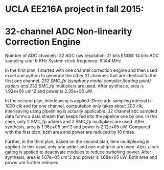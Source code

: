 # UCLA EE216A project in fall 2015:
# 32-channel ADC Non-linearity Correction Engine

Number of ADC channels: 32
ADC raw resolution: 21 bits
ENOB: 14 bits
ADC sampling rate: 6 KHz
System clock frequency: 6.144 MHz

In the first plan, I started with one channel correction engine and then used excel and python to generate the other 31 channels that are identical to the first one channel. 2*32 SMC_fp (synphony model compiler floating point) adders and 2*32 SMC_fp multipliers are used. After synthesis, area is 1.92e+06 um^2 and power is 2.35e+06 uW.

In the second plan, interleaving is applied. Since adc sampling interval is 1000 clk and for one channel, computation only takes about 200 clk, interleaving using pipelining is actually applicable. 32 channel adc sampled data forms a data stream that keeps fed into the pipeline one by one. In this case, only 2 SMC_fp adders and 2 SMC_fp multipliers are used. After synthesis, area is 1.96e+05 um^2 and power is 2.12e+05 uW. Compared with the first plan, both area and power are reduced by 10 times.

Further, in the third plan, based on the second plan, time multiplexing is applied. In this case, only one adder and one multiplier are used. Also, clock gating is applied to deactivate modules to reduce switching power. After synthesis, area is 1.67e+05 um^2 and power is 1.68e+05 uW. Both area and power are further reduced.
